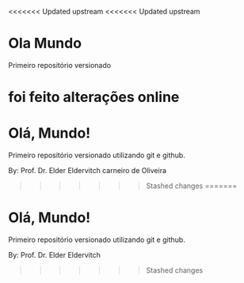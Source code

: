 <<<<<<< Updated upstream
<<<<<<< Updated upstream
# Ola Mundo
 Primeiro repositório versionado

foi feito alterações online
=======
# Olá, Mundo!
 Primeiro repositório versionado utilizando git e github. 
 
 By: Prof. Dr. Elder Eldervitch carneiro de Oliveira
>>>>>>> Stashed changes
=======
# Olá, Mundo!
 Primeiro repositório versionado utilizando git e github. 
 
 By: Prof. Dr. Elder Eldervitch
>>>>>>> Stashed changes
